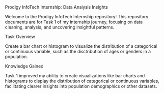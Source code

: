 Prodigy InfoTech Internship: Data Analysis Insights

Welcome to the Prodigy InfoTech Internship repository! This repository documents are for Task 1 of my internship journey, focusing on data cleaning, analysis, and uncovering insightful patterns.

Task Overview

Create a bar chart or histogram to visualize the distribution of a categorical or continuous variable, such as the disctribution of ages or genders in a population.

Knowledge Gained

Task 1 improved my ability to create visualizations like bar charts and histograms to display the distribution of categorical or continuous variables, facilitating clearer insights into population demographics or other datasets.
